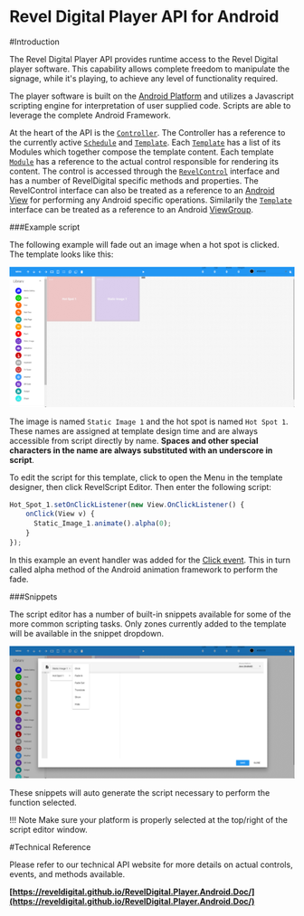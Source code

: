 Revel Digital Player API for Android
====================================

#Introduction

The Revel Digital Player API provides runtime access to the Revel Digital player software. This capability allows complete freedom to manipulate the signage, while it's playing, to
achieve any level of functionality required.

The player software is built on the [Android Platform](https://developer.android.com/index.html) and utilizes a Javascript scripting engine for interpretation of user supplied code.
Scripts are able to leverage the complete Android Framework.

At the heart of the API is the [`Controller`](https://reveldigital.github.io/RevelDigital.Player.Android.Doc/).
The Controller has a reference to the currently active [`Schedule`](https://reveldigital.github.io/RevelDigital.Player.Android.Doc/) and
[`Template`](https://reveldigital.github.io/RevelDigital.Player.Android.Doc/).
Each [`Template`](https://reveldigital.github.io/RevelDigital.Player.Android.Doc/) has a list of its Modules which together compose the template content.
Each template [`Module`](https://reveldigital.github.io/RevelDigital.Player.Android.Doc/)
has a reference to the actual control responsible for rendering its content.
The control is accessed through the [`RevelControl`](https://reveldigital.github.io/RevelDigital.Player.Android.Doc/)
interface and has a number of RevelDigital specific methods and properties.
The RevelControl interface can also be treated as a reference to an [Android View](https://developer.android.com/reference/android/view/View.html)
for performing any Android specific operations. Similarily the [`Template`](https://reveldigital.github.io/RevelDigital.Player.Android.Doc/)
interface can be treated as a reference to an Android [ViewGroup](https://developer.android.com/reference/android/view/ViewGroup.html).

###Example script

The following example will fade out an image when a hot spot is clicked. The template looks like this:

![template](/img/script-example-1.png)

The image is named `Static Image 1` and the hot spot is named `Hot Spot 1`.
These names are assigned at template design time and are always accessible from script directly by name.
**Spaces and other special characters in the name are always substituted with an underscore in script**.

To edit the script for this template, click to open the Menu in the template designer, then click RevelScript Editor. Then enter the following script:

```javascript
Hot_Spot_1.setOnClickListener(new View.OnClickListener() {
    onClick(View v) {
      Static_Image_1.animate().alpha(0);
    }
});

```

In this example an event handler was added for the [Click event](https://developer.android.com/reference/android/view/View.html#setOnClickListener(android.view.View.OnClickListener)).
This in turn called alpha method of the Android animation framework to perform the fade.

###Snippets

The script editor has a number of built-in snippets available for some of the more common scripting tasks. Only zones currently added to the template will be available in the snippet dropdown.

![template](/img/script-example-2.png)

These snippets will auto generate the script necessary to perform the function selected.

!!! Note
    Make sure your platform is properly selected at the top/right of the script editor window.


#Technical Reference

Please refer to our technical API website for more details on actual controls, events, and methods available.

**[https://reveldigital.github.io/RevelDigital.Player.Android.Doc/](https://reveldigital.github.io/RevelDigital.Player.Android.Doc/)**